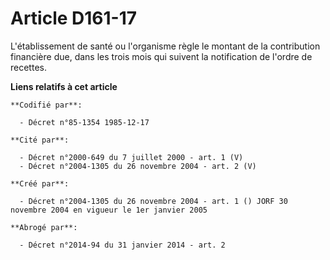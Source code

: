 # Article D161-17

L'établissement de santé ou l'organisme règle le montant de la contribution financière due, dans les trois mois qui suivent
la notification de l'ordre de recettes.

**Liens relatifs à cet article**

	**Codifié par**:

	  - Décret n°85-1354 1985-12-17

	**Cité par**:

	  - Décret n°2000-649 du 7 juillet 2000 - art. 1 (V)
	  - Décret n°2004-1305 du 26 novembre 2004 - art. 2 (V)

	**Créé par**:

	  - Décret n°2004-1305 du 26 novembre 2004 - art. 1 () JORF 30 novembre 2004 en vigueur le 1er janvier 2005

	**Abrogé par**:

	  - Décret n°2014-94 du 31 janvier 2014 - art. 2
